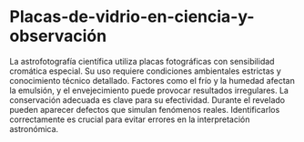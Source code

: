 # Placas-de-vidrio-en-ciencia-y-observación
La astrofotografía científica utiliza placas fotográficas con sensibilidad cromática especial. Su uso requiere condiciones ambientales estrictas y conocimiento técnico detallado.
Factores como el frío y la humedad afectan la emulsión, y el envejecimiento puede provocar resultados irregulares. La conservación adecuada es clave para su efectividad.
Durante el revelado pueden aparecer defectos que simulan fenómenos reales. Identificarlos correctamente es crucial para evitar errores en la interpretación astronómica.
